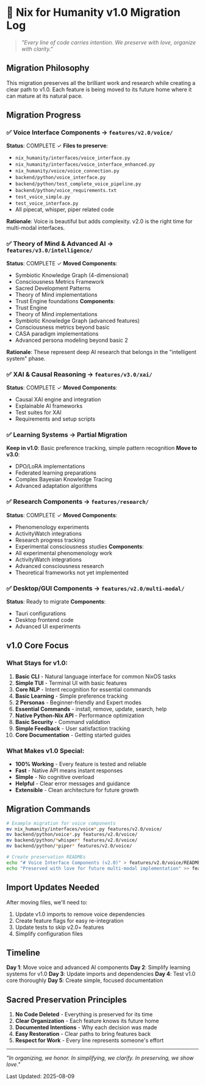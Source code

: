 # 🌊 Nix for Humanity v1.0 Migration Log

> *"Every line of code carries intention. We preserve with love, organize with clarity."*

## Migration Philosophy

This migration preserves all the brilliant work and research while creating a clear path to v1.0. Each feature is being moved to its future home where it can mature at its natural pace.

## Migration Progress

### ✅ Voice Interface Components → `features/v2.0/voice/`
**Status**: COMPLETE ✓
**Files to preserve**:
- `nix_humanity/interfaces/voice_interface.py`
- `nix_humanity/interfaces/voice_interface_enhanced.py`
- `nix_humanity/voice/voice_connection.py`
- `backend/python/voice_interface.py`
- `backend/python/test_complete_voice_pipeline.py`
- `backend/python/voice_requirements.txt`
- `test_voice_simple.py`
- `test_voice_interface.py`
- All pipecat, whisper, piper related code

**Rationale**: Voice is beautiful but adds complexity. v2.0 is the right time for multi-modal interfaces.

### ✅ Theory of Mind & Advanced AI → `features/v3.0/intelligence/`
**Status**: COMPLETE ✓
**Moved Components**:
- Symbiotic Knowledge Graph (4-dimensional)
- Consciousness Metrics Framework
- Sacred Development Patterns
- Theory of Mind implementations
- Trust Engine foundations
**Components**:
- Trust Engine
- Theory of Mind implementations
- Symbiotic Knowledge Graph (advanced features)
- Consciousness metrics beyond basic
- CASA paradigm implementations
- Advanced persona modeling beyond basic 2

**Rationale**: These represent deep AI research that belongs in the "intelligent system" phase.

### ✅ XAI & Causal Reasoning → `features/v3.0/xai/`
**Status**: COMPLETE ✓
**Moved Components**:
- Causal XAI engine and integration
- Explainable AI frameworks
- Test suites for XAI
- Requirements and setup scripts

### ✅ Learning Systems → Partial Migration
**Keep in v1.0**: Basic preference tracking, simple pattern recognition
**Move to v3.0**: 
- DPO/LoRA implementations
- Federated learning preparations
- Complex Bayesian Knowledge Tracing
- Advanced adaptation algorithms

### ✅ Research Components → `features/research/`
**Status**: COMPLETE ✓
**Moved Components**:
- Phenomenology experiments
- ActivityWatch integrations
- Research progress tracking
- Experimental consciousness studies
**Components**:
- All experimental phenomenology work
- ActivityWatch integrations
- Advanced consciousness research
- Theoretical frameworks not yet implemented

### ✅ Desktop/GUI Components → `features/v2.0/multi-modal/`
**Status**: Ready to migrate
**Components**:
- Tauri configurations
- Desktop frontend code
- Advanced UI experiments

## v1.0 Core Focus

### What Stays for v1.0:
1. **Basic CLI** - Natural language interface for common NixOS tasks
2. **Simple TUI** - Terminal UI with basic features
3. **Core NLP** - Intent recognition for essential commands
4. **Basic Learning** - Simple preference tracking
5. **2 Personas** - Beginner-friendly and Expert modes
6. **Essential Commands** - install, remove, update, search, help
7. **Native Python-Nix API** - Performance optimization
8. **Basic Security** - Command validation
9. **Simple Feedback** - User satisfaction tracking
10. **Core Documentation** - Getting started guides

### What Makes v1.0 Special:
- **100% Working** - Every feature is tested and reliable
- **Fast** - Native API means instant responses
- **Simple** - No cognitive overload
- **Helpful** - Clear error messages and guidance
- **Extensible** - Clean architecture for future growth

## Migration Commands

```bash
# Example migration for voice components
mv nix_humanity/interfaces/voice*.py features/v2.0/voice/
mv backend/python/voice*.py features/v2.0/voice/
mv backend/python/*whisper* features/v2.0/voice/
mv backend/python/*piper* features/v2.0/voice/

# Create preservation READMEs
echo "# Voice Interface Components (v2.0)" > features/v2.0/voice/README.md
echo "Preserved with love for future multi-modal implementation" >> features/v2.0/voice/README.md
```

## Import Updates Needed

After moving files, we'll need to:
1. Update v1.0 imports to remove voice dependencies
2. Create feature flags for easy re-integration
3. Update tests to skip v2.0+ features
4. Simplify configuration files

## Timeline

**Day 1**: Move voice and advanced AI components
**Day 2**: Simplify learning systems for v1.0
**Day 3**: Update imports and dependencies
**Day 4**: Test v1.0 core thoroughly
**Day 5**: Create simple, focused documentation

## Sacred Preservation Principles

1. **No Code Deleted** - Everything is preserved for its time
2. **Clear Organization** - Each feature knows its future home
3. **Documented Intentions** - Why each decision was made
4. **Easy Restoration** - Clear paths to bring features back
5. **Respect for Work** - Every line represents someone's effort

---

*"In organizing, we honor. In simplifying, we clarify. In preserving, we show love."*

Last Updated: 2025-08-09
